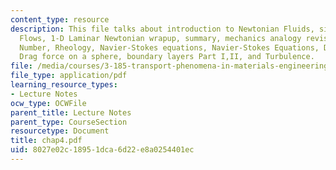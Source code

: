 ```yaml
---
content_type: resource
description: This file talks about introduction to Newtonian Fluids, simple Newtonian
  Flows, 1-D Laminar Newtonian wrapup, summary, mechanics analogy revisited, Reynolds
  Number, Rheology, Navier-Stokes equations, Navier-Stokes Equations, Drag force,
  Drag force on a sphere, boundary layers Part I,II, and Turbulence.
file: /media/courses/3-185-transport-phenomena-in-materials-engineering-fall-2003/8027e02c18951dca6d22e8a0254401ec_chap4.pdf
file_type: application/pdf
learning_resource_types:
- Lecture Notes
ocw_type: OCWFile
parent_title: Lecture Notes
parent_type: CourseSection
resourcetype: Document
title: chap4.pdf
uid: 8027e02c-1895-1dca-6d22-e8a0254401ec
---
```

